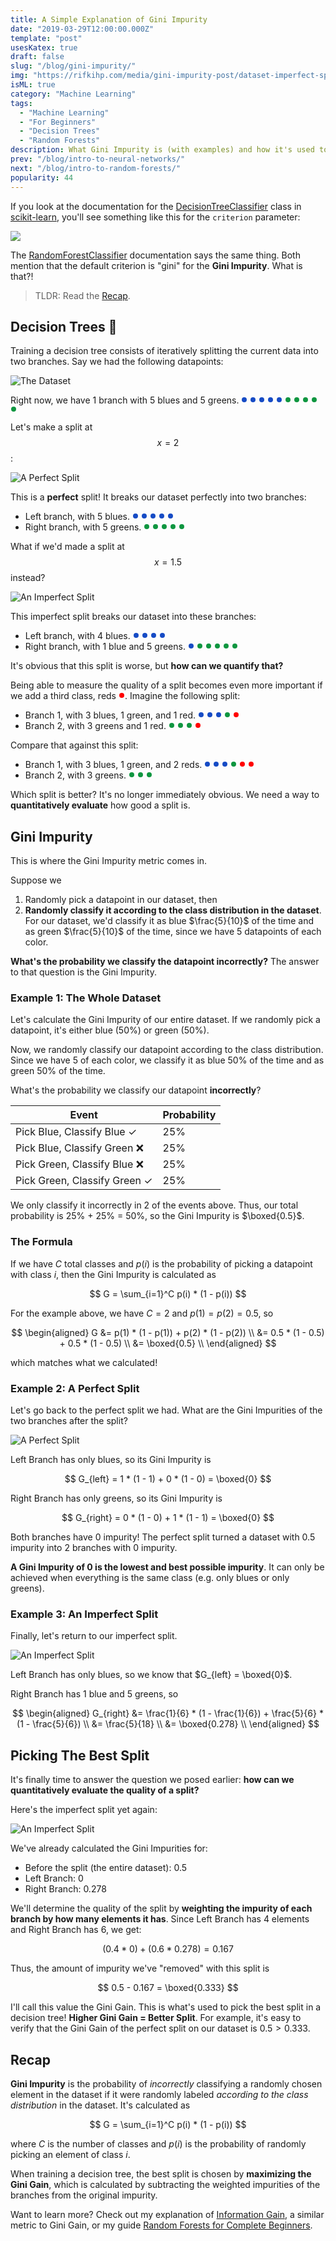 ```yaml
---
title: A Simple Explanation of Gini Impurity
date: "2019-03-29T12:00:00.000Z"
template: "post"
usesKatex: true
draft: false
slug: "/blog/gini-impurity/"
img: "https://rifkihp.com/media/gini-impurity-post/dataset-imperfect-split.png"
isML: true
category: "Machine Learning"
tags:
  - "Machine Learning"
  - "For Beginners"
  - "Decision Trees"
  - "Random Forests"
description: What Gini Impurity is (with examples) and how it's used to train Decision Trees.
prev: "/blog/intro-to-neural-networks/"
next: "/blog/intro-to-random-forests/"
popularity: 44
---
```


If you look at the documentation for the [DecisionTreeClassifier](https://scikit-learn.org/stable/modules/generated/sklearn.tree.DecisionTreeClassifier.html) class in [scikit-learn](https://scikit-learn.org), you'll see something like this for the `criterion` parameter:

![](./media-link/gini-impurity-post/scikit-learn.png)

The [RandomForestClassifier](https://scikit-learn.org/stable/modules/generated/sklearn.ensemble.RandomForestClassifier.html) documentation says the same thing. Both mention that the default criterion is "gini" for the **Gini Impurity**. What is that?!

> TLDR: Read the [Recap](#recap).

## Decision Trees 🌲

Training a decision tree consists of iteratively splitting the current data into two branches. Say we had the following datapoints:

![The Dataset](./media-link/gini-impurity-post/dataset.svg)

<style>
.inline-point {
  margin: 2px 1px;
  width: 8px;
  height: 8px;
  border-radius: 4px;
  display: inline-block;
}
.inline-point.blue {
  background-color: #164BC5;
}
.inline-point.green {
  background-color: #0F9640;
}
.inline-point.red {
  background-color: red;
}
</style>
Right now, we have 1 branch with 5 blues and 5 greens. <span class="inline-point blue"></span> <span class="inline-point blue"></span> <span class="inline-point blue"></span> <span class="inline-point blue"></span> <span class="inline-point blue"></span> <span class="inline-point green"></span> <span class="inline-point green"></span> <span class="inline-point green"></span> <span class="inline-point green"></span> <span class="inline-point green"></span>

Let's make a split at $$x = 2$$:

![A Perfect Split](./media-link/gini-impurity-post/dataset-perfect-split.svg)

This is a **perfect** split! It breaks our dataset perfectly into two branches:

- Left branch, with 5 blues. <span class="inline-point blue"></span> <span class="inline-point blue"></span> <span class="inline-point blue"></span> <span class="inline-point blue"></span> <span class="inline-point blue"></span>
- Right branch, with 5 greens. <span class="inline-point green"></span> <span class="inline-point green"></span> <span class="inline-point green"></span> <span class="inline-point green"></span> <span class="inline-point green"></span>

What if we'd made a split at $$x = 1.5$$ instead?

![An Imperfect Split](./media-link/gini-impurity-post/dataset-imperfect-split.svg)

This imperfect split breaks our dataset into these branches:

- Left branch, with 4 blues. <span class="inline-point blue"></span> <span class="inline-point blue"></span> <span class="inline-point blue"></span> <span class="inline-point blue"></span>
- Right branch, with 1 blue and 5 greens. <span class="inline-point blue"></span> <span class="inline-point green"></span> <span class="inline-point green"></span> <span class="inline-point green"></span> <span class="inline-point green"></span> <span class="inline-point green"></span>

It's obvious that this split is worse, but **how can we quantify that?**

Being able to measure the quality of a split becomes even more important if we add a third class, reds <span class="inline-point red"></span>. Imagine the following split:

- Branch 1, with 3 blues, 1 green, and 1 red. <span class="inline-point blue"></span> <span class="inline-point blue"></span> <span class="inline-point blue"></span> <span class="inline-point green"></span> <span class="inline-point red"></span>
- Branch 2, with 3 greens and 1 red. <span class="inline-point green"></span> <span class="inline-point green"></span> <span class="inline-point green"></span> <span class="inline-point red"></span>

Compare that against this split:

- Branch 1, with 3 blues, 1 green, and 2 reds. <span class="inline-point blue"></span> <span class="inline-point blue"></span> <span class="inline-point blue"></span> <span class="inline-point green"></span> <span class="inline-point red"></span> <span class="inline-point red"></span>
- Branch 2, with 3 greens. <span class="inline-point green"></span> <span class="inline-point green"></span> <span class="inline-point green"></span>

Which split is better? It's no longer immediately obvious. We need a way to **quantitatively evaluate** how good a split is.

## Gini Impurity

This is where the Gini Impurity metric comes in.

Suppose we

1. Randomly pick a datapoint in our dataset, then
2. **Randomly classify it according to the class distribution in the dataset**. For our dataset, we'd classify it as blue $\frac{5}{10}$ of the time and as green $\frac{5}{10}$ of the time, since we have 5 datapoints of each color.

**What's the probability we classify the datapoint incorrectly?** The answer to that question is the Gini Impurity.

### Example 1: The Whole Dataset

Let's calculate the Gini Impurity of our entire dataset. If we randomly pick a datapoint, it's either blue (50%) or green (50%).

Now, we randomly classify our datapoint according to the class distribution. Since we have 5 of each color, we classify it as blue 50% of the time and as green 50% of the time.

What's the probability we classify our datapoint **incorrectly**?

| Event | Probability |
| ----- | ----------- |
| Pick Blue, Classify Blue <span class="checkmark">✓</span> | 25% |
| Pick Blue, Classify Green ❌ | 25% |
| Pick Green, Classify Blue ❌ | 25% |
| Pick Green, Classify Green <span class="checkmark">✓</span> | 25% |

We only classify it incorrectly in 2 of the events above. Thus, our total probability is 25% + 25% = 50%, so the Gini Impurity is $\boxed{0.5}$.

### The Formula

If we have $C$ total classes and $p(i)$ is the probability of picking a datapoint with class $i$, then the Gini Impurity is calculated as

$$
G = \sum_{i=1}^C p(i) * (1 - p(i))
$$

For the example above, we have $C = 2$ and $p(1) = p(2) = 0.5$, so

$$
\begin{aligned}
G &= p(1) * (1 - p(1)) + p(2) * (1 - p(2)) \\
&= 0.5 * (1 - 0.5) + 0.5 * (1 - 0.5) \\
&= \boxed{0.5} \\
\end{aligned}
$$

which matches what we calculated!

### Example 2: A Perfect Split

Let's go back to the perfect split we had. What are the Gini Impurities of the two branches after the split?

![A Perfect Split](./media-link/gini-impurity-post/dataset-perfect-split.svg)

Left Branch has only blues, so its Gini Impurity is

$$
G_{left} = 1 * (1 - 1) + 0 * (1 - 0) = \boxed{0}
$$

Right Branch has only greens, so its Gini Impurity is

$$
G_{right} = 0 * (1 - 0) + 1 * (1 - 1) = \boxed{0}
$$

Both branches have $0$ impurity! The perfect split turned a dataset with $0.5$ impurity into 2 branches with $0$ impurity.

**A Gini Impurity of 0 is the lowest and best possible impurity**. It can only be achieved when everything is the same class (e.g. only blues or only greens).

### Example 3: An Imperfect Split

Finally, let's return to our imperfect split.

![An Imperfect Split](./media-link/gini-impurity-post/dataset-imperfect-split.svg)

Left Branch has only blues, so we know that $G_{left} = \boxed{0}$.

Right Branch has 1 blue and 5 greens, so

$$
\begin{aligned}
G_{right} &= \frac{1}{6} * (1 - \frac{1}{6}) + \frac{5}{6} * (1 - \frac{5}{6}) \\
&= \frac{5}{18} \\
&= \boxed{0.278} \\
\end{aligned}
$$

## Picking The Best Split

It's finally time to answer the question we posed earlier: **how can we quantitatively evaluate the quality of a split?**

Here's the imperfect split yet again:

![An Imperfect Split](./media-link/gini-impurity-post/dataset-imperfect-split.svg)

We've already calculated the Gini Impurities for:

- Before the split (the entire dataset): $0.5$
- Left Branch: $0$
- Right Branch: $0.278$

We'll determine the quality of the split by **weighting the impurity of each branch by how many elements it has**. Since Left Branch has 4 elements and Right Branch has 6, we get:

$$
(0.4 * 0) + (0.6 * 0.278) = 0.167
$$

Thus, the amount of impurity we've "removed" with this split is

$$
0.5 - 0.167 = \boxed{0.333}
$$

I'll call this value the Gini Gain. This is what's used to pick the best split in a decision tree! **Higher Gini Gain = Better Split**. For example, it's easy to verify that the Gini Gain of the perfect split on our dataset is $0.5 > 0.333$.

## Recap

**Gini Impurity** is the probability of _incorrectly_ classifying a randomly chosen element in the dataset if it were randomly labeled _according to the class distribution_ in the dataset. It's calculated as

$$
G = \sum_{i=1}^C p(i) * (1 - p(i))
$$

where $C$ is the number of classes and $p(i)$ is the probability of randomly picking an element of class $i$.

When training a decision tree, the best split is chosen by **maximizing the Gini Gain**, which is calculated by subtracting the weighted impurities of the branches from the original impurity.

Want to learn more? Check out my explanation of [Information Gain](/blog/information-gain/), a similar metric to Gini Gain, or my guide [Random Forests for Complete Beginners](/blog/intro-to-random-forests/).
